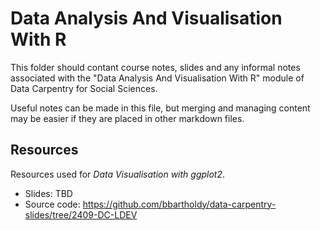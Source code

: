 # Data Analysis And Visualisation With R

This folder should contant course notes, slides and any informal notes associated with the "Data Analysis And Visualisation With R" module of Data Carpentry for Social Sciences.

Useful notes can be made in this file, but merging and managing content may be easier if they are placed in other markdown files.

## Resources

Resources used for *Data Visualisation with ggplot2*.

- Slides: TBD
- Source code: https://github.com/bbartholdy/data-carpentry-slides/tree/2409-DC-LDEV
